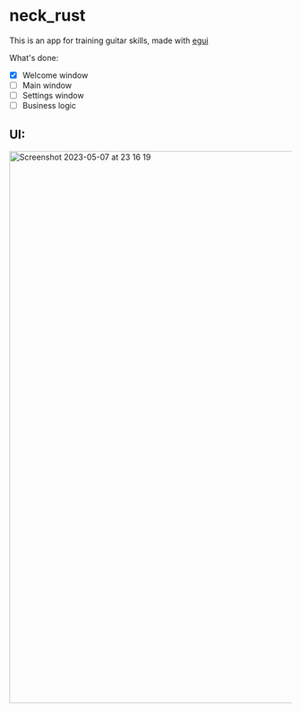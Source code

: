 # neck_rust

This is an app for training guitar skills, made with [egui](https://github.com/emilk/egui)

What's done:
- [x] Welcome window
- [ ] Main window
- [ ] Settings window
- [ ] Business logic

## UI: 
<img width="985" alt="Screenshot 2023-05-07 at 23 16 19" src="https://user-images.githubusercontent.com/109857267/236700751-0b624823-dd3e-48d9-bdf1-a0d20d967a09.png">
